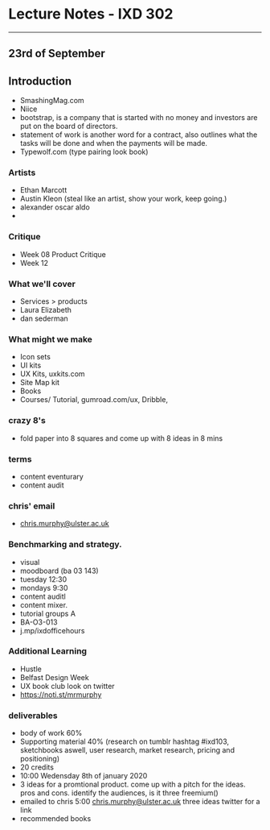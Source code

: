 # Lecture Notes - IXD 302

___

## 23rd of September

## Introduction 

- SmashingMag.com
- Niice 
- bootstrap, is a company that is started with no money and investors are put on the board of directors.
- statement of work is another word for a contract, also outlines what the tasks will be done and when the payments will be made. 
- Typewolf.com (type pairing look book)

### Artists
- Ethan Marcott
- Austin Kleon (steal like an artist, show your work, keep going.)
- alexander oscar aldo
- 

### Critique 
- Week 08 Product Critique
- Week 12 

### What we'll cover 
- Services > products
- Laura Elizabeth
- dan sederman

### What might we make
- Icon sets
- UI kits
- UX Kits, uxkits.com
- Site Map kit
- Books
- Courses/ Tutorial, gumroad.com/ux, Dribble, 

### crazy 8's 
- fold paper into 8 squares and come up with 8 ideas in 8 mins

### terms
- content eventurary 
- content audit

### chris' email
- chris.murphy@ulster.ac.uk

### Benchmarking and strategy.
- visual 
- moodboard (ba 03 143)
- tuesday 12:30 
- mondays 9:30
- content auditl
- content mixer.
- tutorial groups A 
- BA-O3-013
- j.mp/ixdofficehours

### Additional Learning 
- Hustle
- Belfast Design Week 
- UX book club look on twitter
- https://noti.st/mrmurphy

### deliverables
- body of work 60%
- Supporting material 40% (research on tumblr hashtag #ixd103, sketchbooks aswell, user research, market research, pricing and positioning)
- 20 credits
- 10\:00 Wedensday 8th of january 2020
- 3 ideas for a promtional product. come up with a pitch for the ideas. pros and cons. identify the audiences, is it three freemium()
- emailed to chris 5:00 chris.murphy@ulster.ac.uk three ideas twitter for a link
- recommended books